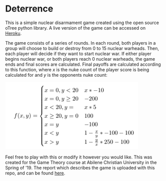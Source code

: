 # Deterrence

This is a simple nuclear disarmament game created using the open source oTree python library. A live version of the game can be accessed on [Heroku](tree-game.herokuapp.com). 

The game consists of a series of rounds. In each round, both players in a group will choose to build or destroy from 0 to 15 nuclear warheads. 
Then, each player will decide if they want to start nuclear war. If either player begins nuclear war, or both players reach 0 nuclear warheads, the game ends and final scores are calculated.
Final payoffs are calculated according to this function, where _x_ is the nuke count of the player score is being calculated for and _y_ is the opponents nuke count:

![Payoff Function](./payoffFunction.png)

Feel free to play with this or modify it however you would like. This was created for the Game Theory course at Abilene Christian University in the Spring of '19.
The report which describes the game is uploaded with this repo, and can be found [here](./report.pdf).
